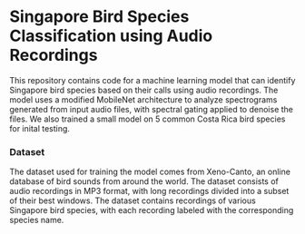 # Singapore Bird Species Classification using Audio Recordings
This repository contains code for a machine learning model that can identify Singapore bird species based on their calls using audio recordings. The model uses a modified MobileNet architecture to analyze spectrograms generated from input audio files, with spectral gating applied to denoise the files. We also trained a small model on 5 common Costa Rica bird species for inital testing. 

### Dataset
The dataset used for training the model comes from Xeno-Canto, an online database of bird sounds from around the world. The dataset consists of audio recordings in MP3 format, with long recordings divided into a subset of their best windows. The dataset contains recordings of various Singapore bird species, with each recording labeled with the corresponding species name.